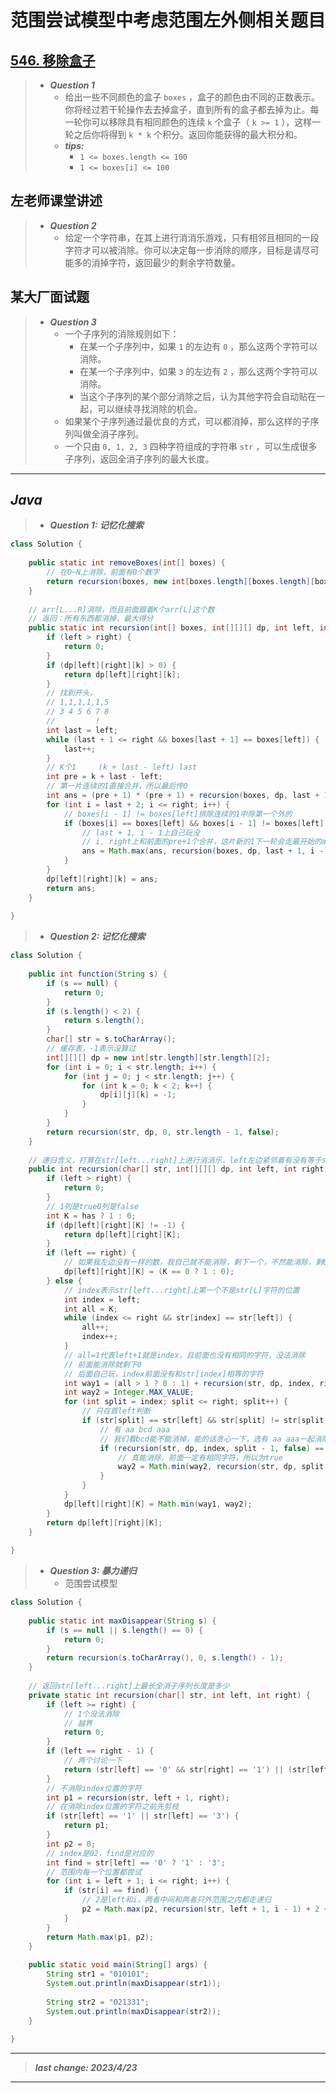 # 范围尝试模型中考虑范围左外侧相关题目

## [546. 移除盒子](https://leetcode.cn/problems/remove-boxes/)

> - ***Question 1***
>   - 给出一些不同颜色的盒子 `boxes` ，盒子的颜色由不同的正数表示。你将经过若干轮操作去去掉盒子，直到所有的盒子都去掉为止。每一轮你可以移除具有相同颜色的连续 `k` 个盒子（ `k >= 1` ），这样一轮之后你将得到 `k * k` 个积分。返回你能获得的最大积分和。
>   - ***tips:***
>     - `1 <= boxes.length <= 100`
>     - `1 <= boxes[i] <= 100`

## 左老师课堂讲述

> - ***Question 2***
>   - 给定一个字符串，在其上进行消消乐游戏，只有相邻且相同的一段字符才可以被消除。你可以决定每一步消除的顺序，目标是请尽可能多的消掉字符，返回最少的剩余字符数量。

## 某大厂面试题

> - ***Question 3***
>   - 一个子序列的消除规则如下：
>     - 在某一个子序列中，如果 `1` 的左边有 `0` ，那么这两个字符可以消除。
>     - 在某一个子序列中，如果 `3` 的左边有 `2` ，那么这两个字符可以消除。
>     - 当这个子序列的某个部分消除之后，认为其他字符会自动贴在一起，可以继续寻找消除的机会。
>   - 如果某个子序列通过最优良的方式，可以都消掉，那么这样的子序列叫做全消子序列。
>   - 一个只由 `0, 1, 2, 3` 四种字符组成的字符串 `str` ，可以生成很多子序列，返回全消子序列的最大长度。

---

## *Java*

> - ***Question 1: 记忆化搜索***

```java
class Solution {
    
    public static int removeBoxes(int[] boxes) {
        // 在0~N上消除，前面有0个数字
        return recursion(boxes, new int[boxes.length][boxes.length][boxes.length], 0, boxes.length - 1, 0);
    }
    
    // arr[L...R]消除，而且前面跟着K个arr[L]这个数
    // 返回：所有东西都消掉，最大得分
    public static int recursion(int[] boxes, int[][][] dp, int left, int right, int k) {
        if (left > right) {
            return 0;
        }
        if (dp[left][right][k] > 0) {
            return dp[left][right][k];
        }
        // 找到开头，
        // 1,1,1,1,1,5
        // 3 4 5 6 7 8
        //         !
        int last = left;
        while (last + 1 <= right && boxes[last + 1] == boxes[left]) {
            last++;
        }
        // K个1     (k + last - left) last
        int pre = k + last - left;
        // 第一片连续的1直接合并，所以最后传0
        int ans = (pre + 1) * (pre + 1) + recursion(boxes, dp, last + 1, right, 0);
        for (int i = last + 2; i <= right; i++) {
            // boxes[i - 1] != boxes[left]排除连续的1中除第一个外的
            if (boxes[i] == boxes[left] && boxes[i - 1] != boxes[left]) {
                // last + 1, i - 1上自己玩没
                // i, right上和前面的pre+1个合并，这片新的1下一轮会走最开始的ans
                ans = Math.max(ans, recursion(boxes, dp, last + 1, i - 1, 0) + recursion(boxes, dp, i, right, pre + 1));
            }
        }
        dp[left][right][k] = ans;
        return ans;
    }
    
}
```

> - ***Question 2: 记忆化搜索***

```java
class Solution {
    
    public int function(String s) {
        if (s == null) {
            return 0;
        }
        if (s.length() < 2) {
            return s.length();
        }
        char[] str = s.toCharArray();
        // 缓存表，-1表示没算过
        int[][][] dp = new int[str.length][str.length][2];
        for (int i = 0; i < str.length; i++) {
            for (int j = 0; j < str.length; j++) {
                for (int k = 0; k < 2; k++) {
                    dp[i][j][k] = -1;
                }
            }
        }
        return recursion(str, dp, 0, str.length - 1, false);
    }
    
    // 递归含义，打算在str[left...right]上进行消消乐，left左边紧邻着有没有等于str[left]的字符的情况为has，请返回消除后最少剩余的字符数量
    public int recursion(char[] str, int[][][] dp, int left, int right, boolean has) {
        if (left > right) {
            return 0;
        }
        // 1列是true0列是false
        int K = has ? 1 : 0;
        if (dp[left][right][K] != -1) {
            return dp[left][right][K];
        }
        if (left == right) {
            // 如果我左边没有一样的数，我自己就不能消除，剩下一个，不然能消除，剩0个
            dp[left][right][K] = (K == 0 ? 1 : 0);
        } else {
            // index表示str[left...right]上第一个不是str[L]字符的位置
            int index = left;
            int all = K;
            while (index <= right && str[index] == str[left]) {
                all++;
                index++;
            }
            // all=1代表left+1就是index，且前面也没有相同的字符，没法消除
            // 前面能消除就剩下0
            // 后面自己玩，index前面没有和str[index]相等的字符
            int way1 = (all > 1 ? 0 : 1) + recursion(str, dp, index, right, false);
            int way2 = Integer.MAX_VALUE;
            for (int split = index; split <= right; split++) {
                // 只在首left判断
                if (str[split] == str[left] && str[split] != str[split - 1]) {
                    // 有 aa bcd aaa
                    // 我们看bcd能不能消掉，能的话贪心一下，选有 aa aaa一起消除
                    if (recursion(str, dp, index, split - 1, false) == 0) {
                        // 真能消除，前面一定有相同字符，所以为true
                        way2 = Math.min(way2, recursion(str, dp, split, right, true));
                    }
                }
            }
            dp[left][right][K] = Math.min(way1, way2);
        }
        return dp[left][right][K];
    }
    
}
```

> - ***Question 3: 暴力递归***
>   - 范围尝试模型

```java
class Solution {
    
    public static int maxDisappear(String s) {
        if (s == null || s.length() == 0) {
            return 0;
        }
        return recursion(s.toCharArray(), 0, s.length() - 1);
    }
    
    // 返回str[left...right]上最长全消子序列长度是多少
    private static int recursion(char[] str, int left, int right) {
        if (left >= right) {
            // 1个没法消除
            // 越界
            return 0;
        }
        if (left == right - 1) {
            // 两个讨论一下
            return (str[left] == '0' && str[right] == '1') || (str[left] == '2' && str[right] == '3') ? 2 : 0;
        }
        // 不消除index位置的字符
        int p1 = recursion(str, left + 1, right);
        // 在消除index位置的字符之前先剪枝
        if (str[left] == '1' || str[left] == '3') {
            return p1;
        }
        int p2 = 0;
        // index是02，find是对应的
        int find = str[left] == '0' ? '1' : '3';
        // 范围内每一个位置都尝试
        for (int i = left + 1; i <= right; i++) {
            if (str[i] == find) {
                // 2是left和i，两者中间和两者只外范围之内都走递归
                p2 = Math.max(p2, recursion(str, left + 1, i - 1) + 2 + recursion(str, i + 1, right));
            }
        }
        return Math.max(p1, p2);
    }
    
    public static void main(String[] args) {
        String str1 = "010101";
        System.out.println(maxDisappear(str1));
        
        String str2 = "021331";
        System.out.println(maxDisappear(str2));
    }
    
}
```

---

> ***last change: 2023/4/23***

---
